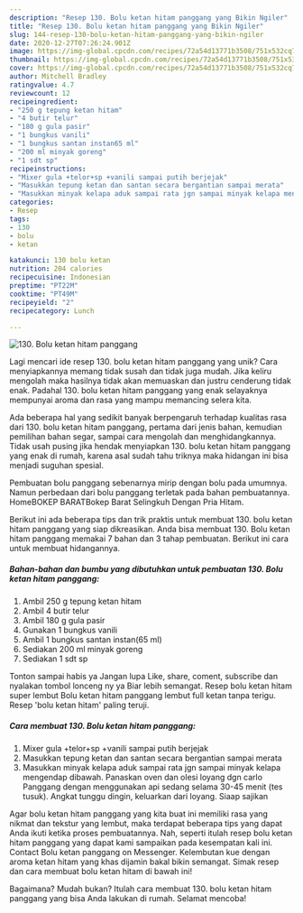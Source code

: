 ```yaml
---
description: "Resep 130. Bolu ketan hitam panggang yang Bikin Ngiler"
title: "Resep 130. Bolu ketan hitam panggang yang Bikin Ngiler"
slug: 144-resep-130-bolu-ketan-hitam-panggang-yang-bikin-ngiler
date: 2020-12-27T07:26:24.901Z
image: https://img-global.cpcdn.com/recipes/72a54d13771b3508/751x532cq70/130-bolu-ketan-hitam-panggang-foto-resep-utama.jpg
thumbnail: https://img-global.cpcdn.com/recipes/72a54d13771b3508/751x532cq70/130-bolu-ketan-hitam-panggang-foto-resep-utama.jpg
cover: https://img-global.cpcdn.com/recipes/72a54d13771b3508/751x532cq70/130-bolu-ketan-hitam-panggang-foto-resep-utama.jpg
author: Mitchell Bradley
ratingvalue: 4.7
reviewcount: 12
recipeingredient:
- "250 g tepung ketan hitam"
- "4 butir telur"
- "180 g gula pasir"
- "1 bungkus vanili"
- "1 bungkus santan instan65 ml"
- "200 ml minyak goreng"
- "1 sdt sp"
recipeinstructions:
- "Mixer gula +telor+sp +vanili sampai putih berjejak"
- "Masukkan tepung ketan dan santan secara bergantian sampai merata"
- "Masukkan minyak kelapa aduk sampai rata jgn sampai minyak kelapa mengendap dibawah. Panaskan oven dan olesi loyang dgn carlo Panggang dengan menggunakan api sedang selama 30-45 menit (tes tusuk). Angkat tunggu dingin, keluarkan dari loyang. Siaap sajikan"
categories:
- Resep
tags:
- 130
- bolu
- ketan

katakunci: 130 bolu ketan 
nutrition: 204 calories
recipecuisine: Indonesian
preptime: "PT22M"
cooktime: "PT49M"
recipeyield: "2"
recipecategory: Lunch

---
```



![130. Bolu ketan hitam panggang](https://img-global.cpcdn.com/recipes/72a54d13771b3508/751x532cq70/130-bolu-ketan-hitam-panggang-foto-resep-utama.jpg)

Lagi mencari ide resep 130. bolu ketan hitam panggang yang unik? Cara menyiapkannya memang tidak susah dan tidak juga mudah. Jika keliru mengolah maka hasilnya tidak akan memuaskan dan justru cenderung tidak enak. Padahal 130. bolu ketan hitam panggang yang enak selayaknya mempunyai aroma dan rasa yang mampu memancing selera kita.

Ada beberapa hal yang sedikit banyak berpengaruh terhadap kualitas rasa dari 130. bolu ketan hitam panggang, pertama dari jenis bahan, kemudian pemilihan bahan segar, sampai cara mengolah dan menghidangkannya. Tidak usah pusing jika hendak menyiapkan 130. bolu ketan hitam panggang yang enak di rumah, karena asal sudah tahu triknya maka hidangan ini bisa menjadi suguhan spesial.

Pembuatan bolu panggang sebenarnya mirip dengan bolu pada umumnya. Namun perbedaan dari bolu panggang terletak pada bahan pembuatannya. HomeBOKEP BARATBokep Barat Selingkuh Dengan Pria Hitam.


Berikut ini ada beberapa tips dan trik praktis untuk membuat 130. bolu ketan hitam panggang yang siap dikreasikan. Anda bisa membuat 130. Bolu ketan hitam panggang memakai 7 bahan dan 3 tahap pembuatan. Berikut ini cara untuk membuat hidangannya.

<!--inarticleads1-->

##### Bahan-bahan dan bumbu yang dibutuhkan untuk pembuatan 130. Bolu ketan hitam panggang:

1. Ambil 250 g tepung ketan hitam
1. Ambil 4 butir telur
1. Ambil 180 g gula pasir
1. Gunakan 1 bungkus vanili
1. Ambil 1 bungkus santan instan(65 ml)
1. Sediakan 200 ml minyak goreng
1. Sediakan 1 sdt sp


Tonton sampai habis ya Jangan lupa Like, share, coment, subscribe dan nyalakan tombol lonceng ny ya Biar lebih semangat. Resep bolu ketan hitam super lembut Bolu ketan hitam panggang lembut full ketan tanpa terigu. Resep &#39;bolu ketan hitam&#39; paling teruji. 

<!--inarticleads2-->

##### Cara membuat 130. Bolu ketan hitam panggang:

1. Mixer gula +telor+sp +vanili sampai putih berjejak
1. Masukkan tepung ketan dan santan secara bergantian sampai merata
1. Masukkan minyak kelapa aduk sampai rata jgn sampai minyak kelapa mengendap dibawah. Panaskan oven dan olesi loyang dgn carlo Panggang dengan menggunakan api sedang selama 30-45 menit (tes tusuk). Angkat tunggu dingin, keluarkan dari loyang. Siaap sajikan


Agar bolu ketan hitam panggang yang kita buat ini memiliki rasa yang nikmat dan tekstur yang lembut, maka terdapat beberapa tips yang dapat Anda ikuti ketika proses pembuatannya. Nah, seperti itulah resep bolu ketan hitam panggang yang dapat kami sampaikan pada kesempatan kali ini. Contact Bolu ketan panggang on Messenger. Kelembutan kue dengan aroma ketan hitam yang khas dijamin bakal bikin semangat. Simak resep dan cara membuat bolu ketan hitam di bawah ini! 

Bagaimana? Mudah bukan? Itulah cara membuat 130. bolu ketan hitam panggang yang bisa Anda lakukan di rumah. Selamat mencoba!
